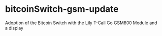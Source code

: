 # bitcoinSwitch-gsm-update
Adoption of the Bitcoin Switch with the Lily T-Call Go GSM800 Module and a display
